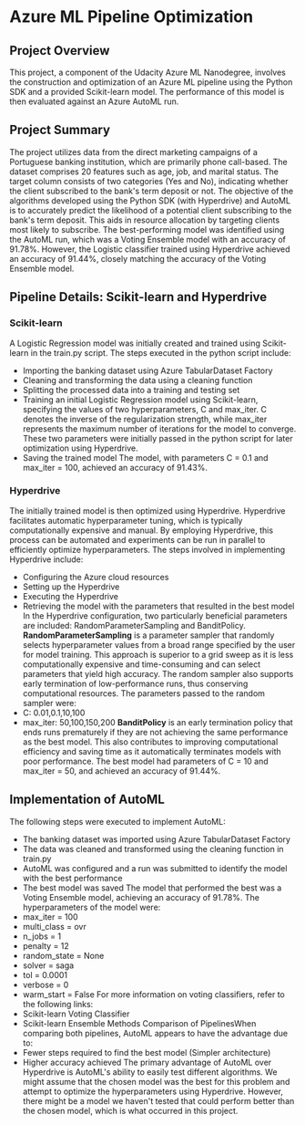 # Azure ML Pipeline Optimization
## Project Overview
This project, a component of the Udacity Azure ML Nanodegree, involves the construction and optimization of an Azure ML pipeline using the Python SDK and a provided Scikit-learn model. The performance of this model is then evaluated against an Azure AutoML run.
## Project Summary
The project utilizes data from the direct marketing campaigns of a Portuguese banking institution, which are primarily phone call-based. The dataset comprises 20 features such as age, job, and marital status. The target column consists of two categories (Yes and No), indicating whether the client subscribed to the bank's term deposit or not.
The objective of the algorithms developed using the Python SDK (with Hyperdrive) and AutoML is to accurately predict the likelihood of a potential client subscribing to the bank's term deposit. This aids in resource allocation by targeting clients most likely to subscribe.
The best-performing model was identified using the AutoML run, which was a Voting Ensemble model with an accuracy of 91.78%. However, the Logistic classifier trained using Hyperdrive achieved an accuracy of 91.44%, closely matching the accuracy of the Voting Ensemble model.
## Pipeline Details: Scikit-learn and Hyperdrive
### Scikit-learn
A Logistic Regression model was initially created and trained using Scikit-learn in the train.py script. The steps executed in the python script include:
- Importing the banking dataset using Azure TabularDataset Factory
- Cleaning and transforming the data using a cleaning function
- Splitting the processed data into a training and testing set
- Training an initial Logistic Regression model using Scikit-learn, specifying the values of two hyperparameters, C and max_iter. C denotes the inverse of the regularization strength, while max_iter represents the maximum number of iterations for the model to converge. These two parameters were initially passed in the python script for later optimization using Hyperdrive.
- Saving the trained model
The model, with parameters C = 0.1 and max_iter = 100, achieved an accuracy of 91.43%.
### Hyperdrive
The initially trained model is then optimized using Hyperdrive. Hyperdrive facilitates automatic hyperparameter tuning, which is typically computationally expensive and manual. By employing Hyperdrive, this process can be automated and experiments can be run in parallel to efficiently optimize hyperparameters.
The steps involved in implementing Hyperdrive include:
- Configuring the Azure cloud resources
- Setting up the Hyperdrive
- Executing the Hyperdrive
- Retrieving the model with the parameters that resulted in the best model
In the Hyperdrive configuration, two particularly beneficial parameters are included: RandomParameterSampling and BanditPolicy.
**RandomParameterSampling** is a parameter sampler that randomly selects hyperparameter values from a broad range specified by the user for model training. This approach is superior to a grid sweep as it is less computationally expensive and time-consuming and can select parameters that yield high accuracy. The random sampler also supports early termination of low-performance runs, thus conserving computational resources. The parameters passed to the random sampler were:
- C: 0.01,0.1,10,100
- max_iter: 50,100,150,200
**BanditPolicy** is an early termination policy that ends runs prematurely if they are not achieving the same performance as the best model. This also contributes to improving computational efficiency and saving time as it automatically terminates models with poor performance.
The best model had parameters of C = 10 and max_iter = 50, and achieved an accuracy of 91.44%.
## Implementation of AutoML
The following steps were executed to implement AutoML:
- The banking dataset was imported using Azure TabularDataset Factory
- The data was cleaned and transformed using the cleaning function in train.py
- AutoML was configured and a run was submitted to identify the model with the best performance
- The best model was saved
The model that performed the best was a Voting Ensemble model, achieving an accuracy of 91.78%. The hyperparameters of the model were:
- max_iter = 100
- multi_class = ovr
- n_jobs = 1
- penalty = 12
- random_state = None
- solver = saga
- tol = 0.0001
- verbose = 0
- warm_start = False
For more information on voting classifiers, refer to the following links:
- Scikit-learn Voting Classifier
- Scikit-learn Ensemble Methods
Comparison of PipelinesWhen comparing both pipelines, AutoML appears to have the advantage due to:
- Fewer steps required to find the best model (Simpler architecture)
- Higher accuracy achieved
The primary advantage of AutoML over Hyperdrive is AutoML's ability to easily test different algorithms. We might assume that the chosen model was the best for this problem and attempt to optimize the hyperparameters using Hyperdrive. However, there might be a model we haven't tested that could perform better than the chosen model, which is what occurred in this project.

